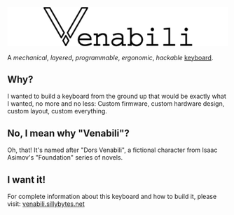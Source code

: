![The Venabili keyboard](./artwork/logo_margin.png)

A *mechanical*, *layered*, *programmable*, *ergonomic*, *hackable*
[keyboard](http://venabili.sillybytes.net).

## Why?

I wanted to build a keyboard from the ground up that would be exactly what I
wanted, no more and no less: Custom firmware, custom hardware design, custom
layout, custom everything.

## No, I mean why "Venabili"?

Oh, that! It's named after "Dors Venabili", a fictional character from Isaac
Asimov's "Foundation" series of novels.

## I want it!

For complete information about this keyboard and how to build it, please visit:
[venabili.sillybytes.net](http://venabili.sillybytes.net)
